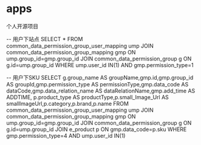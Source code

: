 # apps
个人开源项目


-- 用户下站点
SELECT * FROM common_data_permission_group_user_mapping ump
JOIN common_data_permission_group_mapping gmp ON ump.group_id=gmp.group_id
JOIN common_data_permission_group g ON g.id=ump.group_id
WHERE ump.user_id IN(1) AND gmp.permission_type=1

-- 用户下SKU
SELECT g.group_name AS groupName,gmp.id,gmp.group_id AS groupId,gmp.permission_type AS permissionType,gmp.data_code AS dataCode,gmp.data_relation_name AS dataRelationName,gmp.add_time AS ADDTIME, 
p.product_type AS productType,p.small_Image_Url AS smallImageUrl,p.category,p.brand,p.name FROM common_data_permission_group_user_mapping ump 
JOIN common_data_permission_group_mapping gmp ON ump.group_id=gmp.group_id 
JOIN common_data_permission_group g ON g.id=ump.group_id
JOIN e_product p ON gmp.data_code=p.sku
WHERE gmp.permission_type=4 AND ump.user_id IN(1) 
